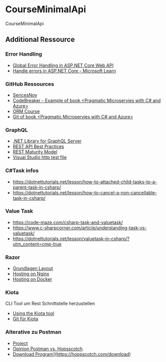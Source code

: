 # CourseMinimalApi
CourseMinimalApi


## Additional Ressource
### Error Handling
- [Global Error Handling in ASP.NET Core Web API](https://code-maze.com/global-error-handling-aspnetcore/)
- [Handle errors in ASP.NET Core - Microsoft Learn](https://learn.microsoft.com/en-us/aspnet/core/fundamentals/error-handling?view=aspnetcore-8.0)
### GitHub Ressources
- [SericesNov](https://github.com/CNILearn/servicesnov2024)
- [CodeBreaker - Example of book <Pragmatic Microservies with C# and Azure>](https://github.com/CodebreakerApp)
- [ORM Course](https://github.com/MartinXiBerg/OrmCourse)
- [Git of book <Pragmatic Microservies with C# and Azure> ](https://github.com/PacktPublishing/Pragmatic-Microservices-with-CSharp-and-Azure)
### GraphQL
- [.NET Library for GraphQL Server](https://entwickler.de/dotnet/graphql-backend-dotnet-hot-chocolate)
- [REST API Best Practices](https://restfulapi.net/rest-api-best-practices/)
- [REST Maturity Model](https://www.geeksforgeeks.org/richardson-maturity-model-restful-api/)
- [Visual Studio http test file](https://learn.microsoft.com/en-us/aspnet/core/test/http-files?view=aspnetcore-8.0)
### C#Task infos
- https://dotnettutorials.net/lesson/how-to-attached-child-tasks-to-a-parent-task-in-csharp/
- https://dotnettutorials.net/lesson/how-to-cancel-a-non-cancellable-task-in-csharp/
### Value Task
- https://code-maze.com/csharp-task-and-valuetask/
- https://www.c-sharpcorner.com/article/understanding-task-vs-valuetask/
- https://dotnettutorials.net/lesson/valuetask-in-csharp/?utm_content=cmp-true
### Razor
- [Grundlagen Layout](https://learn.microsoft.com/en-us/aspnet/core/mvc/views/layout?view=aspnetcore-8.0)
- [Hosting on Nginx](https://learn.microsoft.com/en-us/aspnet/core/host-and-deploy/linux-nginx?view=aspnetcore-8.0&tabs=linux-ubuntu)
- [Hosting on Docker](https://learn.microsoft.com/en-us/aspnet/core/host-and-deploy/docker/?view=aspnetcore-9.0)

### Kiota
CLI Tool um Rest Schnittstelle herzustellen
- [Using the Kiota tool](https://learn.microsoft.com/en-us/openapi/kiota/using)
- [Git für Kiota](https://github.com/microsoft/kiota)

### Alterative zu Postman
- [Project](https://hoppscotch.com/download) 
- [Opinion Postman vs. Hopsscotch](https://apidog.com/blog/postman-vs-hoppscotch/)
- [Download Program](https://hoppscotch.com/download)](https://hoppscotch.com/download)
